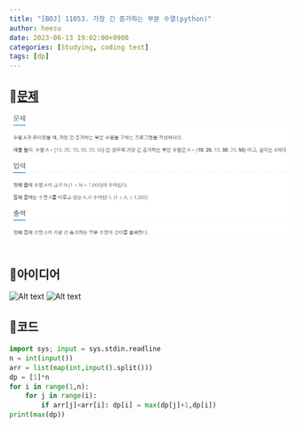 ```yaml
---
title: "[BOJ] 11053. 가장 긴 증가하는 부분 수열(python)"
author: heesu
date: 2023-06-13 19:02:00+0900
categories: [Studying, coding test]
tags: [dp]
---
```

## 📌[문제](https://www.acmicpc.net/problem/11053)
![Alt text](https://raw.githubusercontent.com/skagmltn7/practice_coding_test/6d218ea459eb7234d6a43463b8bf288d0d1734fd/BOJ/img/problem_11053.PNG)
<br><br>

## 💪아이디어<br>
![Alt text](https://github.com/skagmltn7/skagmltn7/assets/133394749/2df3a336-c7e0-4c0f-90fe-91c0d075e312)
![Alt text](https://github.com/skagmltn7/skagmltn7/assets/133394749/7cc25ffc-ed62-45ee-a326-6e66041ede40)

## 🥂코드

```python
import sys; input = sys.stdin.readline
n = int(input())
arr = list(map(int,input().split()))
dp = [1]*n
for i in range(1,n):
    for j in range(i):
        if arr[j]<arr[i]: dp[i] = max(dp[j]+1,dp[i])
print(max(dp))
```